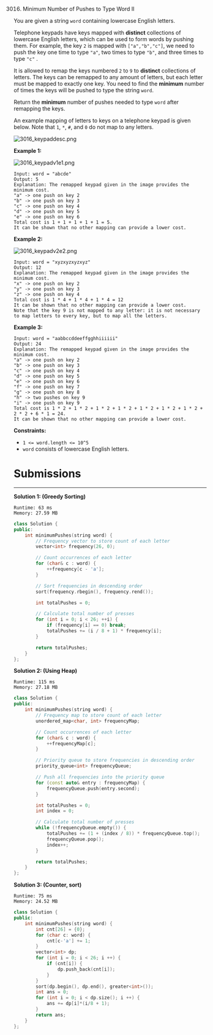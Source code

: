 3016. Minimum Number of Pushes to Type Word II

You are given a string `word` containing lowercase English letters.

Telephone keypads have keys mapped with **distinct** collections of lowercase English letters, which can be used to form words by pushing them. For example, the key `2` is mapped with `["a","b","c"]`, we need to push the key one time to type `"a"`, two times to type `"b"`, and three times to type `"c"` .

It is allowed to remap the keys numbered `2` to `9` to **distinct** collections of letters. The keys can be remapped to any amount of letters, but each letter must be mapped to exactly one key. You need to find the **minimum** number of times the keys will be pushed to type the string `word`.

Return the **minimum** number of pushes needed to type `word` after remapping the keys.

An example mapping of letters to keys on a telephone keypad is given below. Note that `1`, `*`, `#`, and `0` do not map to any letters.

![3016_keypaddesc.png](img/3016_keypaddesc.png)
 

**Example 1:**

![3016_keypadv1e1.png](img/3016_keypadv1e1.png)
```
Input: word = "abcde"
Output: 5
Explanation: The remapped keypad given in the image provides the minimum cost.
"a" -> one push on key 2
"b" -> one push on key 3
"c" -> one push on key 4
"d" -> one push on key 5
"e" -> one push on key 6
Total cost is 1 + 1 + 1 + 1 + 1 = 5.
It can be shown that no other mapping can provide a lower cost.
```

**Example 2:**

![3016_keypadv2e2.png](img/3016_keypadv2e2.png)
```
Input: word = "xyzxyzxyzxyz"
Output: 12
Explanation: The remapped keypad given in the image provides the minimum cost.
"x" -> one push on key 2
"y" -> one push on key 3
"z" -> one push on key 4
Total cost is 1 * 4 + 1 * 4 + 1 * 4 = 12
It can be shown that no other mapping can provide a lower cost.
Note that the key 9 is not mapped to any letter: it is not necessary to map letters to every key, but to map all the letters.
```

**Example 3:**

```
Input: word = "aabbccddeeffgghhiiiiii"
Output: 24
Explanation: The remapped keypad given in the image provides the minimum cost.
"a" -> one push on key 2
"b" -> one push on key 3
"c" -> one push on key 4
"d" -> one push on key 5
"e" -> one push on key 6
"f" -> one push on key 7
"g" -> one push on key 8
"h" -> two pushes on key 9
"i" -> one push on key 9
Total cost is 1 * 2 + 1 * 2 + 1 * 2 + 1 * 2 + 1 * 2 + 1 * 2 + 1 * 2 + 2 * 2 + 6 * 1 = 24.
It can be shown that no other mapping can provide a lower cost.
```

**Constraints:**

* `1 <= word.length <= 10^5`
* `word` consists of lowercase English letters.

# Submissions
---
**Solution 1: (Greedy Sorting)**
```
Runtime: 63 ms
Memory: 27.59 MB
```
```c++
class Solution {
public:
    int minimumPushes(string word) {
        // Frequency vector to store count of each letter
        vector<int> frequency(26, 0);

        // Count occurrences of each letter
        for (char& c : word) {
            ++frequency[c - 'a'];
        }

        // Sort frequencies in descending order
        sort(frequency.rbegin(), frequency.rend());

        int totalPushes = 0;

        // Calculate total number of presses
        for (int i = 0; i < 26; ++i) {
            if (frequency[i] == 0) break;
            totalPushes += (i / 8 + 1) * frequency[i];
        }

        return totalPushes;
    }
};
```

**Solution 2: (Using Heap)**
```
Runtime: 115 ms
Memory: 27.18 MB
```
```c++
class Solution {
public:
    int minimumPushes(string word) {
        // Frequency map to store count of each letter
        unordered_map<char, int> frequencyMap;

        // Count occurrences of each letter
        for (char& c : word) {
            ++frequencyMap[c];
        }

        // Priority queue to store frequencies in descending order
        priority_queue<int> frequencyQueue;

        // Push all frequencies into the priority queue
        for (const auto& entry : frequencyMap) {
            frequencyQueue.push(entry.second);
        }

        int totalPushes = 0;
        int index = 0;

        // Calculate total number of presses
        while (!frequencyQueue.empty()) {
            totalPushes += (1 + (index / 8)) * frequencyQueue.top();
            frequencyQueue.pop();
            index++;
        }

        return totalPushes;
    }
};
```

**Solution 3: (Counter, sort)**
```
Runtime: 75 ms
Memory: 24.52 MB
```
```c++
class Solution {
public:
    int minimumPushes(string word) {
        int cnt[26] = {0};
        for (char c: word) {
            cnt[c-'a'] += 1;
        }
        vector<int> dp;
        for (int i = 0; i < 26; i ++) {
            if (cnt[i]) {
                dp.push_back(cnt[i]);
            }
        }
        sort(dp.begin(), dp.end(), greater<int>());
        int ans = 0;
        for (int i = 0; i < dp.size(); i ++) {
            ans += dp[i]*(i/8 + 1);
        }
        return ans;
    }
};
```
